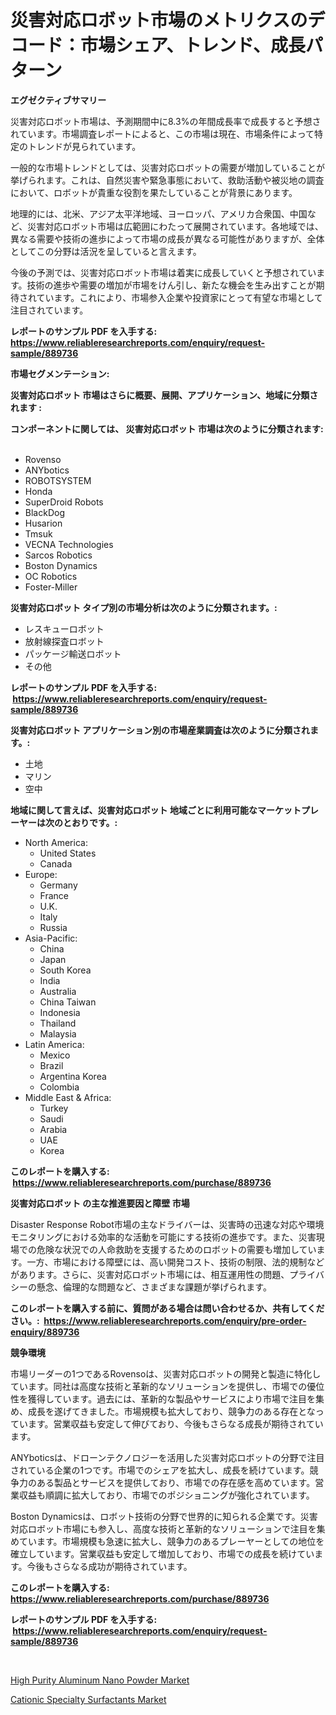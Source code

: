 <p><h1>災害対応ロボット市場のメトリクスのデコード：市場シェア、トレンド、成長パターン</h1></p><p><strong>エグゼクティブサマリー</strong></p>
<p><p>災害対応ロボット市場は、予測期間中に8.3%の年間成長率で成長すると予想されています。市場調査レポートによると、この市場は現在、市場条件によって特定のトレンドが見られています。</p><p>一般的な市場トレンドとしては、災害対応ロボットの需要が増加していることが挙げられます。これは、自然災害や緊急事態において、救助活動や被災地の調査において、ロボットが貴重な役割を果たしていることが背景にあります。</p><p>地理的には、北米、アジア太平洋地域、ヨーロッパ、アメリカ合衆国、中国など、災害対応ロボット市場は広範囲にわたって展開されています。各地域では、異なる需要や技術の進歩によって市場の成長が異なる可能性がありますが、全体としてこの分野は活況を呈していると言えます。</p><p>今後の予測では、災害対応ロボット市場は着実に成長していくと予想されています。技術の進歩や需要の増加が市場をけん引し、新たな機会を生み出すことが期待されています。これにより、市場参入企業や投資家にとって有望な市場として注目されています。</p></p>
<p><strong>レポートのサンプル PDF を入手する: <a href="https://www.reliableresearchreports.com/enquiry/request-sample/889736">https://www.reliableresearchreports.com/enquiry/request-sample/889736</a></strong></p>
<p><strong>市場セグメンテーション:</strong></p>
<p><strong> 災害対応ロボット 市場はさらに概要、展開、アプリケーション、地域に分類されます :</strong></p>
<p><strong>コンポーネントに関しては、 災害対応ロボット 市場は次のように分類されます: &nbsp;</strong></p>
<p><ul><li>Rovenso</li><li>ANYbotics</li><li>ROBOTSYSTEM</li><li>Honda</li><li>SuperDroid Robots</li><li>BlackDog</li><li>Husarion</li><li>Tmsuk</li><li>VECNA Technologies</li><li>Sarcos Robotics</li><li>Boston Dynamics</li><li>OC Robotics</li><li>Foster-Miller</li></ul></p>
<p><strong> 災害対応ロボット タイプ別の市場分析は次のように分類されます。:</strong></p>
<p><ul><li>レスキューロボット</li><li>放射線探査ロボット</li><li>パッケージ輸送ロボット</li><li>その他</li></ul></p>
<p><strong>レポートのサンプル PDF を入手する: &nbsp;<a href="https://www.reliableresearchreports.com/enquiry/request-sample/889736">https://www.reliableresearchreports.com/enquiry/request-sample/889736</a></strong></p>
<p><strong> 災害対応ロボット アプリケーション別の市場産業調査は次のように分類されます。:</strong></p>
<p><ul><li>土地</li><li>マリン</li><li>空中</li></ul></p>
<p><strong>地域に関して言えば、災害対応ロボット 地域ごとに利用可能なマーケットプレーヤーは次のとおりです。:</strong></p>
<p><ul>
    <li>
        North America:
        <ul>
            <li>United States</li>
            <li>Canada</li>
        </ul>
    </li>
    <li>
        Europe:
        <ul>
            <li>Germany</li>
            <li>France</li>
            <li>U.K.</li>
            <li>Italy</li>
            <li>Russia</li>
        </ul>
    </li>
    <li>
        Asia-Pacific:
        <ul>
            <li>China</li>
            <li>Japan</li>
            <li>South Korea</li>
            <li>India</li>
            <li>Australia</li>
            <li>China Taiwan</li>
            <li>Indonesia</li>
            <li>Thailand</li>
            <li>Malaysia</li>
        </ul>
    </li>
    <li>
        Latin America:
        <ul>
            <li>Mexico</li>
            <li>Brazil</li>
            <li>Argentina Korea</li>
            <li>Colombia</li>
        </ul>
    </li>
    <li>
        Middle East & Africa:
        <ul>
            <li>Turkey</li>
            <li>Saudi</li>
            <li>Arabia</li>
            <li>UAE</li>
            <li>Korea</li>
        </ul>
    </li>
    </ul></p>
<p><strong>このレポートを購入する: &nbsp;<a href="https://www.reliableresearchreports.com/purchase/889736">https://www.reliableresearchreports.com/purchase/889736</a></strong></p>
<p><strong>災害対応ロボット の主な推進要因と障壁 市場</strong></p>
<p><p>Disaster Response Robot市場の主なドライバーは、災害時の迅速な対応や環境モニタリングにおける効率的な活動を可能にする技術の進歩です。また、災害現場での危険な状況での人命救助を支援するためのロボットの需要も増加しています。一方、市場における障壁には、高い開発コスト、技術の制限、法的規制などがあります。さらに、災害対応ロボット市場には、相互運用性の問題、プライバシーの懸念、倫理的な問題など、さまざまな課題が挙げられます。</p></p>
<p><strong>このレポートを購入する前に、質問がある場合は問い合わせるか、共有してください。:&nbsp; <a href="https://www.reliableresearchreports.com/enquiry/pre-order-enquiry/889736">https://www.reliableresearchreports.com/enquiry/pre-order-enquiry/889736</a></strong></p>
<p><strong>競争環境</strong></p>
<p><p>市場リーダーの1つであるRovensoは、災害対応ロボットの開発と製造に特化しています。同社は高度な技術と革新的なソリューションを提供し、市場での優位性を獲得しています。過去には、革新的な製品やサービスにより市場で注目を集め、成長を遂げてきました。市場規模も拡大しており、競争力のある存在となっています。営業収益も安定して伸びており、今後もさらなる成長が期待されています。</p><p>ANYboticsは、ドローンテクノロジーを活用した災害対応ロボットの分野で注目されている企業の1つです。市場でのシェアを拡大し、成長を続けています。競争力のある製品とサービスを提供しており、市場での存在感を高めています。営業収益も順調に拡大しており、市場でのポジショニングが強化されています。</p><p>Boston Dynamicsは、ロボット技術の分野で世界的に知られる企業です。災害対応ロボット市場にも参入し、高度な技術と革新的なソリューションで注目を集めています。市場規模も急速に拡大し、競争力のあるプレーヤーとしての地位を確立しています。営業収益も安定して増加しており、市場での成長を続けています。今後もさらなる成功が期待されています。</p></p>
<p><strong>このレポートを購入する: &nbsp; <a href="https://www.reliableresearchreports.com/purchase/889736">https://www.reliableresearchreports.com/purchase/889736</a></strong></p>
<p><strong>レポートのサンプル PDF を入手する: &nbsp;<a href="https://www.reliableresearchreports.com/enquiry/request-sample/889736">https://www.reliableresearchreports.com/enquiry/request-sample/889736</a></strong><strong></strong></p>
<p>&nbsp;</p>
<p><p><a href="https://github.com/Hazelklievgspy6vdcsmu106w/Market-Research-Report-List-1/blob/main/high-purity-aluminum-nano-powder-market.md">High Purity Aluminum Nano Powder Market</a></p><p><a href="https://picayune-night-cbd.notion.site/Cationic-Specialty-Surfactants-Market-Size-Furnishes-Valuable-Information-Encompassing-Market-Share--161729dd9e77405eb01db376b3b02276">Cationic Specialty Surfactants Market</a></p></p>